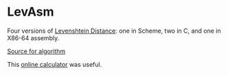 # LevAsm
Four versions of [Levenshtein Distance](https://en.wikipedia.org/wiki/Levenshtein_distance): one in Scheme, two in C, and one in X86-64 assembly.

[Source for algorithm](https://github.com/jeffgerickson/algorithms/blob/master/1st%20edition/Chapters/03-dynprog.pdf)

This [online calculator](https://planetcalc.com/1721/) was useful.
